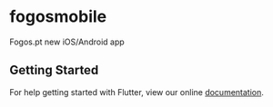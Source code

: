# fogosmobile

Fogos.pt new iOS&#x2F;Android app

## Getting Started

For help getting started with Flutter, view our online
[documentation](https://flutter.io/).
